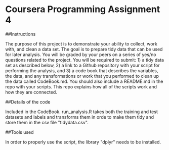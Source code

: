 # Coursera Programming Assignment 4
 
##Instructions

The purpose of this project is to demonstrate your ability to collect, work with, and clean a data set. The goal is to prepare tidy data that can be used for later analysis. You will be graded by your peers on a series of yes/no questions related to the project. You will be required to submit: 1) a tidy data set as described below, 2) a link to a Github repository with your script for performing the analysis, and 3) a code book that describes the variables, the data, and any transformations or work that you performed to clean up the data called CodeBook.md. You should also include a README.md in the repo with your scripts. This repo explains how all of the scripts work and how they are connected.

##Details of the code

Included in the CodeBook. run_analysis.R takes both the training and test datasets and labels and transforms them in orde to make them tidy and store them in the csv file "tidydata.csv".

##Tools used

In order to properly use the script, the library "dplyr" needs to be installed.
